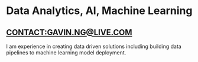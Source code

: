 # Data Analytics, AI, Machine Learning

## [CONTACT:GAVIN.NG@LIVE.COM](mailto:gavin.ng@live.com)

I am experience in creating data driven solutions including building data pipelines to machine learning model deployment.
